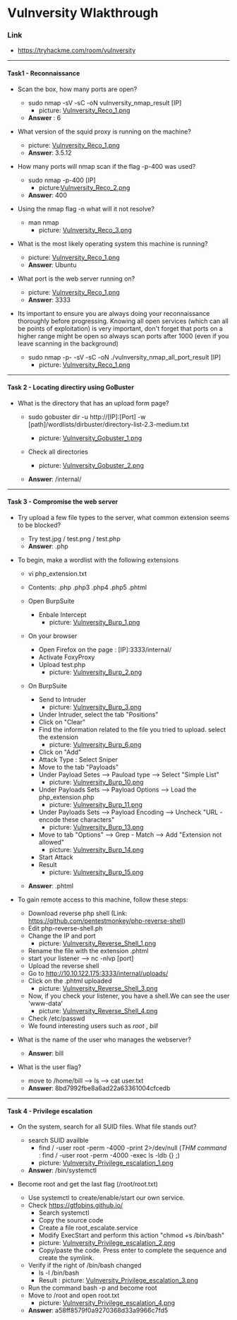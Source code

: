 # Vulnversity Wlakthrough
### Link
- https://tryhackme.com/room/vulnversity
------------------------
#### Task1 - Reconnaissance
- Scan the box, how many ports are open?
    - sudo nmap -sV -sC -oN vulnversity_nmap_result [IP]
        - picture: [Vulnversity_Reco_1.png](https://github.com/LNB283/THM/blob/main/Vulnversity/Pictures/Vulnversity_Reco_1.png)
    - **Answer** : 6

- What version of the squid proxy is running on the machine?
    - picture: [Vulnversity_Reco_1.png](https://github.com/LNB283/THM/blob/main/Vulnversity/Pictures/Vulnversity_Reco_1.png)
    - **Answer**: 3.5.12

- How many ports will nmap scan if the flag -p-400 was used?
    - sudo nmap -p-400 [IP]
        - picture:[Vulnversity_Reco_2.png](https://github.com/LNB283/THM/blob/main/Vulnversity/Pictures/Vulnversity_Reco_2.png)
    - **Answer**: 400

- Using the nmap flag -n what will it not resolve?
    - man nmap
        - picture: [Vulnversity_Reco_3.png](https://github.com/LNB283/THM/blob/main/Vulnversity/Pictures/Vulnversity_Reco_3.png)

- What is the most likely operating system this machine is running?
    - picture: [Vulnversity_Reco_1.png](https://github.com/LNB283/THM/blob/main/Vulnversity/Pictures/Vulnversity_Reco_1.png)
    - **Answer**: Ubuntu

- What port is the web server running on?
    - picture: [Vulnversity_Reco_1.png](https://github.com/LNB283/THM/blob/main/Vulnversity/Pictures/Vulnversity_Reco_1.png)
    - **Answer**: 3333

- Its important to ensure you are always doing your reconnaissance thoroughly before progressing. Knowing all open services (which can all be points of exploitation) is very important, don't forget that ports on a higher range might be open so always scan ports after 1000 (even if you leave scanning in the background)
    - sudo nmap -p- -sV -sC -oN ./vulnversity_nmap_all_port_result [IP]
        - picture: [Vulnversity_Reco_1.png](https://github.com/LNB283/THM/blob/main/Vulnversity/Pictures/Vulnversity_Reco_4.png)
------------------------
#### Task 2 - Locating directiry using GoBuster
- What is the directory that has an upload form page?
    - sudo gobuster dir -u http://[IP]:[Port] -w [path]/wordlists/dirbuster/directory-list-2.3-medium.txt
        - picture: [Vulnversity_Gobuster_1.png](https://github.com/LNB283/THM/blob/main/Vulnversity/Pictures/Vulnversity_Gobuster_1.png)

    - Check all directories
        - picture: [Vulnversity_Gobuster_2.png](https://github.com/LNB283/THM/blob/main/Vulnversity/Pictures/Vulnversity_Gobuster_2.png)
    - **Answer**: /internal/
------------------------
#### Task 3 - Compromise the web server
- Try upload a few file types to the server, what common extension seems to be blocked?
    - Try test.jpg / test.png / test.php
    - **Answer**: .php

- To begin, make a wordlist with the following extensions
    - vi php_extension.txt
    - Contents: .php
                .php3
                .php4
                .php5
                .phtml
    
    - Open BurpSuite
        - Enbale Intercept
            - picture: [Vulnversity_Burp_1.png](https://github.com/LNB283/THM/blob/main/Vulnversity/Pictures/Vulnversity_Burp_1.png)

    - On your browser
        - Open Firefox on the page : [IP]:3333/internal/
        - Activate FoxyProxy
        - Upload test.php
            - picture: [Vulnversity_Burp_2.png](https://github.com/LNB283/THM/blob/main/Vulnversity/Pictures/Vulnversity_Burp_2.png)
    
    - On BurpSuite
        - Send to Intruder
            - picture: [Vulnversity_Burp_3.png](https://github.com/LNB283/THM/blob/main/Vulnversity/Pictures/Vulnversity_Burp_3.png)
        - Under Intruder, select the tab "Positions"
        - Click on "Clear"
        - Find the information related to the file you tried to upload. select the extension
            - picture: [Vulnversity_Burp_6.png](https://github.com/LNB283/THM/blob/main/Vulnversity/Pictures/Vulnversity_Burp_6.png)
        - Click on "Add"
        - Attack Type : Select Sniper
        - Move to the tab "Payloads"
        - Under Payload Setes --> Pauload type --> Select "Simple List"
            - picture: [Vulnversity_Burp_10.png](https://github.com/LNB283/THM/blob/main/Vulnversity/Pictures/Vulnversity_Burp_10.png)
        - Under Payloads Sets --> Payload Options --> Load the php_extension.php
            - picture: [Vulnversity_Burp_11.png](https://github.com/LNB283/THM/blob/main/Vulnversity/Pictures/Vulnversity_Burp_11.png)
        - Under Payloads Sets --> Payload Encoding --> Uncheck "URL -encode these characters"
            - picture: [Vulnversity_Burp_13.png](https://github.com/LNB283/THM/blob/main/Vulnversity/Pictures/Vulnversity_Burp_13.png)
        - Move to tab "Options" --> Grep - Match --> Add "Extension not allowed"
            - picture: [Vulnversity_Burp_14.png](https://github.com/LNB283/THM/blob/main/Vulnversity/Pictures/Vulnversity_Burp_14.png)
        - Start Attack
        - Result
            - picture: [Vulnversity_Burp_15.png](https://github.com/LNB283/THM/blob/main/Vulnversity/Pictures/Vulnversity_Burp_15.png)

    - **Answer**: .phtml

- To gain remote access to this machine, follow these steps:

    - Download reverse php shell (Link: https://github.com/pentestmonkey/php-reverse-shell)
    - Edit php-reverse-shell.ph
    - Change the IP and port
        - picture: [Vulnversity_Reverse_Shell_1.png](https://github.com/LNB283/THM/blob/main/Vulnversity/Pictures/Vulnversity_Reverse_Shell_1.png)
    - Rename the file with the extension .phtml
    - start your listener --> nc -nlvp [port]
    - Upload the reverse shell
    - Go to http://10.10.122.175:3333/internal/uploads/
    - Click on the .phtml uploaded
        - picture: [Vulnversity_Reverse_Shell_3.png](https://github.com/LNB283/THM/blob/main/Vulnversity/Pictures/Vulnversity_Reverse_Shell_3.png)
    - Now, if you check your listener, you have a shell.We can see the user 'www-data'
        - picture: [Vulnversity_Reverse_Shell_4.png](https://github.com/LNB283/THM/blob/main/Vulnversity/Pictures/Vulnversity_Reverse_Shell_4.png)
    - Check /etc/passwd
    - We found interesting users such as *root* , *bill*

- What is the name of the user who manages the webserver?
    - **Answer**: bill

- What is the user flag?
    - move to /home/bill --> ls --> cat user.txt
    - **Answer**: 8bd7992fbe8a6ad22a63361004cfcedb
------------------------
#### Task 4 - Privilege escalation
- On the system, search for all SUID files. What file stands out?
    - search SUID availble
        - find / -user root -perm -4000 -print 2>/dev/null (*THM command* : find / -user root -perm -4000 -exec ls -ldb {} \;)
        - picture: [Vulnversity_Privilege_escalation_1.png](https://github.com/LNB283/THM/blob/main/Vulnversity/Pictures/Vulnversity_Privilege_escalation_1.png)
    - **Answer**: /bin/systemctl

- Become root and get the last flag (/root/root.txt)
    - Use systemctl to create/enable/start our own service.
    - Check https://gtfobins.github.io/
        - Search systemctl
        - Copy the source code
        - Create a file root_escalate.service
        - Modify ExecStart and perform this action  "chmod +s /bin/bash"
        - picture: [Vulnversity_Privilege_escalation_2.png](https://github.com/LNB283/THM/blob/main/Vulnversity/Pictures/Vulnversity_Privilege_escalation_2.png)
        - Copy/paste the code. Press enter to complete the sequence and create the symlink.
    - Verify if the right of /bin/bash changed
        - ls -l /bin/bash
        - Result : picture: [Vulnversity_Privilege_escalation_3.png](https://github.com/LNB283/THM/blob/main/Vulnversity/Pictures/Vulnversity_Privilege_escalation_3.png)
    - Run the command bash -p and become root
    - Move to /root and open root.txt
        - picture: [Vulnversity_Privilege_escalation_4.png](https://github.com/LNB283/THM/blob/main/Vulnversity/Pictures/Vulnversity_Privilege_escalation_4.png)
    - **Answer**: a58ff8579f0a9270368d33a9966c7fd5